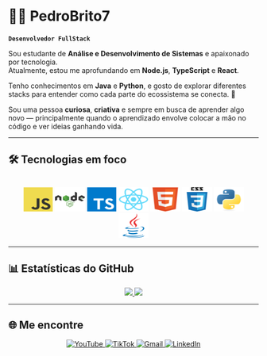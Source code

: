 # 👨‍💻 PedroBrito7
**`Desenvolvedor FullStack`**

Sou estudante de **Análise e Desenvolvimento de Sistemas** e apaixonado por tecnologia.  
Atualmente, estou me aprofundando em **Node.js**, **TypeScript** e **React**.  

Tenho conhecimentos em **Java** e **Python**, e gosto de explorar diferentes stacks para entender como cada parte do ecossistema se conecta. 🚀  

Sou uma pessoa **curiosa**, **criativa** e sempre em busca de aprender algo novo — principalmente quando o aprendizado envolve colocar a mão no código e ver ideias ganhando vida.  

---

## 🛠️ Tecnologias em foco

<div align="center">
  <br>
  <img src="https://raw.githubusercontent.com/devicons/devicon/master/icons/javascript/javascript-original.svg" height="50" width="60" alt="JavaScript" title="JavaScript">
  <img src="https://raw.githubusercontent.com/devicons/devicon/master/icons/nodejs/nodejs-original-wordmark.svg" height="50" width="60" alt="Node.js" title="Node.js">
  <img src="https://raw.githubusercontent.com/devicons/devicon/master/icons/typescript/typescript-original.svg" height="50" width="60" alt="TypeScript" title="TypeScript">
  <img src="https://raw.githubusercontent.com/devicons/devicon/master/icons/react/react-original.svg" height="50" width="60" alt="React" title="React">
  <img src="https://raw.githubusercontent.com/devicons/devicon/master/icons/html5/html5-original.svg" height="50" width="60" alt="HTML5" title="HTML5">
  <img src="https://raw.githubusercontent.com/devicons/devicon/master/icons/css3/css3-original-wordmark.svg" height="50" width="60" alt="CSS3" title="CSS3">
  <img src="https://raw.githubusercontent.com/devicons/devicon/master/icons/python/python-original.svg" height="50" width="60" alt="Python" title="Python">
  <img src="https://raw.githubusercontent.com/devicons/devicon/master/icons/java/java-original.svg" height="50" width="60" alt="Java" title="Java">
</div>

---

## 📊 Estatísticas do GitHub

<div align="center">
  <a href="https://github.com/anuraghazra/github-readme-stats">
    <img height="180em" src="https://github-readme-stats.vercel.app/api?username=PedroBrito7&show_icons=true&theme=tokyonight&count_private=true&include_all_commits=true" />
  </a>
  <a href="https://github.com/anuraghazra/github-readme-stats">
    <img height="180em" src="https://github-readme-stats.vercel.app/api/top-langs/?username=PedroBrito7&layout=compact&langs_count=7&theme=tokyonight" />
  </a>
</div>

---

## 🌐 Me encontre

<div align="center">
  <a href="https://www.youtube.com/channel/UCaWfZFpX9LB-vw0ZTqLvWtg" target="_blank">
    <img src="https://img.shields.io/badge/YouTube-FF0000?style=for-the-badge&logo=youtube&logoColor=white" alt="YouTube">
  </a>
  <a href="https://www.tiktok.com/@brito7pedro" target="_blank">
    <img src="https://img.shields.io/badge/TikTok-000000?style=for-the-badge&logo=tiktok&logoColor=white" alt="TikTok">
  </a>
  <a href="mailto:pedrobritofreitas10@gmail.com" target="_blank">
    <img src="https://img.shields.io/badge/Gmail-EA4335?style=for-the-badge&logo=gmail&logoColor=white" alt="Gmail">
  </a>
  <a href="https://www.linkedin.com/in/pedro-brito-freitas/" target="_blank">
    <img src="https://img.shields.io/badge/LinkedIn-0077B5?style=for-the-badge&logo=linkedin&logoColor=white" alt="LinkedIn">
  </a>
</div>
